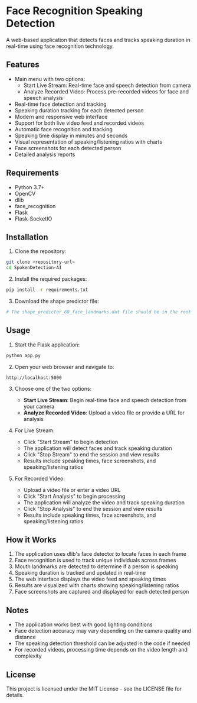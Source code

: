 # Face Recognition Speaking Detection

A web-based application that detects faces and tracks speaking duration in real-time using face recognition technology.

## Features

- Main menu with two options:
  - Start Live Stream: Real-time face and speech detection from camera
  - Analyze Recorded Video: Process pre-recorded videos for face and speech analysis
- Real-time face detection and tracking
- Speaking duration tracking for each detected person
- Modern and responsive web interface
- Support for both live video feed and recorded videos
- Automatic face recognition and tracking
- Speaking time display in minutes and seconds
- Visual representation of speaking/listening ratios with charts
- Face screenshots for each detected person
- Detailed analysis reports

## Requirements

- Python 3.7+
- OpenCV
- dlib
- face_recognition
- Flask
- Flask-SocketIO

## Installation

1. Clone the repository:
```bash
git clone <repository-url>
cd SpokenDetection-AI
```

2. Install the required packages:
```bash
pip install -r requirements.txt
```

3. Download the shape predictor file:
```bash
# The shape_predictor_68_face_landmarks.dat file should be in the root directory
```

## Usage

1. Start the Flask application:
```bash
python app.py
```

2. Open your web browser and navigate to:
```
http://localhost:5000
```

3. Choose one of the two options:
   - **Start Live Stream**: Begin real-time face and speech detection from your camera
   - **Analyze Recorded Video**: Upload a video file or provide a URL for analysis

4. For Live Stream:
   - Click "Start Stream" to begin detection
   - The application will detect faces and track speaking duration
   - Click "Stop Stream" to end the session and view results
   - Results include speaking times, face screenshots, and speaking/listening ratios

5. For Recorded Video:
   - Upload a video file or enter a video URL
   - Click "Start Analysis" to begin processing
   - The application will analyze the video and track speaking duration
   - Click "Stop Analysis" to end the session and view results
   - Results include speaking times, face screenshots, and speaking/listening ratios

## How it Works

1. The application uses dlib's face detector to locate faces in each frame
2. Face recognition is used to track unique individuals across frames
3. Mouth landmarks are detected to determine if a person is speaking
4. Speaking duration is tracked and updated in real-time
5. The web interface displays the video feed and speaking times
6. Results are visualized with charts showing speaking/listening ratios
7. Face screenshots are captured and displayed for each detected person

## Notes

- The application works best with good lighting conditions
- Face detection accuracy may vary depending on the camera quality and distance
- The speaking detection threshold can be adjusted in the code if needed
- For recorded videos, processing time depends on the video length and complexity

## License

This project is licensed under the MIT License - see the LICENSE file for details. 